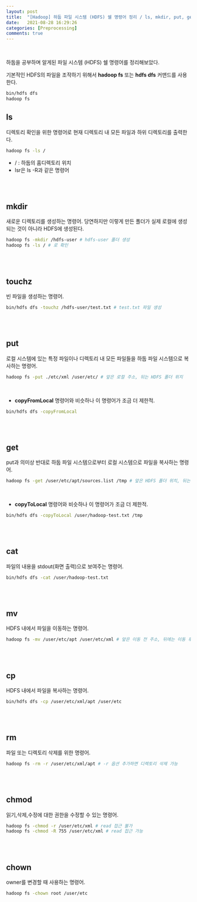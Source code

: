 ```yaml
---
layout: post
title:  "[Hadoop] 하둡 파일 시스템 (HDFS) 쉘 명령어 정리 / ls, mkdir, put, get, cat, mv, cp, rm, chmod, chown"
date:   2021-08-28 16:29:26
categories: [Preprocessing]
comments: true
---
```

<br>

하둡을 공부하며 알게된 파일 시스템 (HDFS) 쉘 명령어를 정리해보았다.

기본적인 HDFS의 파일을 조작하기 위해서 **hadoop fs** 또는 **hdfs dfs** 커맨드를 사용한다.
```bash
bin/hdfs dfs
hadoop fs
``` 

## ls
디렉토리 확인을 위한 명령어로 현재 디렉토리 내 모든 파일과 하위 디렉토리를 출력한다.

```bash
hadoop fs -ls /
``` 

* / : 하둡의 홈디렉토리 위치
* lsr은 ls -R과 같은 명령어

<br><br>

## mkdir
새로운 디렉토리를 생성하는 명령어. 당연하지만 이렇게 만든 폴더가 실제 로컬에 생성되는 것이 아니라 HDFS에 생성된다.

```bash
hadoop fs -mkdir /hdfs-user # hdfs-user 폴더 생성
hadoop fs -ls / # 로 확인
``` 

<br><br>

## touchz
빈 파일을 생성하는 명령어.

```bash
bin/hdfs dfs -touchz /hdfs-user/test.txt # test.txt 파일 생성
```

<br><br>

## put
로컬 시스템에 있는 특정 파일이나 디렉토리 내 모든 파일들을 하둡 파일 시스템으로 복사하는 명령어.

```bash
hadoop fs -put ./etc/xml /user/etc/ # 앞은 로컬 주소, 뒤는 HDFS 폴더 위치
```  
<br>

* **copyFromLocal** 명령어와 비슷하나 이 명령어가 조금 더 제한적.

```bash
bin/hdfs dfs -copyFromLocal
```

<br><br>

## get
put과 의미상 반대로 하둡 파일 시스템으로부터 로컬 시스템으로 파일을 복사하는 명령어.

```bash
hadoop fs -get /user/etc/apt/sources.list /tmp # 앞은 HDFS 폴더 위치, 뒤는 로컬 주소
```  
<br>

* **copyToLocal** 명령어와 비슷하나 이 명령어가 조금 더 제한적.

```bash
bin/hdfs dfs -copyToLocal /user/hadoop-test.txt /tmp
```

<br><br>

## cat
파일의 내용을 stdout(화면 출력)으로 보여주는 명령어.

```bash
bin/hdfs dfs -cat /user/hadoop-test.txt
```

<br><br>

## mv
HDFS 내에서 파일을 이동하는 명령어.

```bash
hadoop fs -mv /user/etc/apt /user/etc/xml # 앞은 이동 전 주소, 뒤에는 이동 후 주소
```

<br><br>

## cp
HDFS 내에서 파일을 복사하는 명령어.

```bash
bin/hdfs dfs -cp /user/etc/xml/apt /user/etc
```

<br><br>

## rm
파일 또는 디렉토리 삭제를 위한 명령어.

```bash
hadoop fs -rm -r /user/etc/xml/apt # -r 옵션 추가하면 디렉토리 삭제 가능
```

<br><br>

## chmod
읽기,삭제,수정에 대한 권한을 수정할 수 있는 명령어.

```bash
hadoop fs -chmod -r /user/etc/xml # read 접근 불가
hadoop fs -chmod -R 755 /user/etc/xml # read 접근 가능
```

<br><br>

## chown
owner를 변경할 때 사용하는 명령어.

```bash
hadoop fs -chown root /user/etc
```

<br><br>


